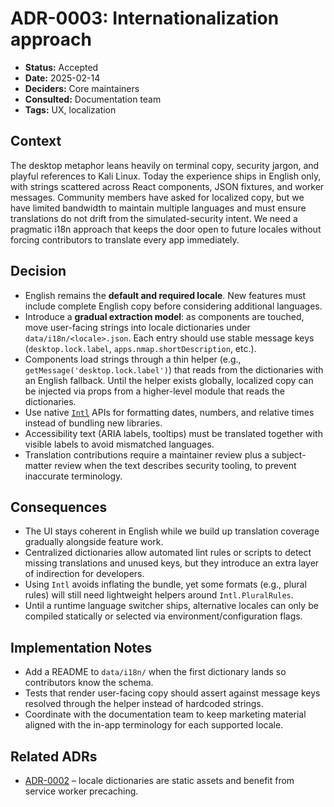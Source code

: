 # ADR-0003: Internationalization approach

- **Status:** Accepted
- **Date:** 2025-02-14
- **Deciders:** Core maintainers
- **Consulted:** Documentation team
- **Tags:** UX, localization

## Context

The desktop metaphor leans heavily on terminal copy, security jargon, and playful references to Kali Linux. Today the experience ships in English only, with strings scattered across React components, JSON fixtures, and worker messages. Community members have asked for localized copy, but we have limited bandwidth to maintain multiple languages and must ensure translations do not drift from the simulated-security intent. We need a pragmatic i18n approach that keeps the door open to future locales without forcing contributors to translate every app immediately.

## Decision

- English remains the **default and required locale**. New features must include complete English copy before considering additional languages.
- Introduce a **gradual extraction model**: as components are touched, move user-facing strings into locale dictionaries under `data/i18n/<locale>.json`. Each entry should use stable message keys (`desktop.lock.label`, `apps.nmap.shortDescription`, etc.).
- Components load strings through a thin helper (e.g., `getMessage('desktop.lock.label')`) that reads from the dictionaries with an English fallback. Until the helper exists globally, localized copy can be injected via props from a higher-level module that reads the dictionaries.
- Use native [`Intl`](https://developer.mozilla.org/docs/Web/JavaScript/Reference/Global_Objects/Intl) APIs for formatting dates, numbers, and relative times instead of bundling new libraries.
- Accessibility text (ARIA labels, tooltips) must be translated together with visible labels to avoid mismatched languages.
- Translation contributions require a maintainer review plus a subject-matter review when the text describes security tooling, to prevent inaccurate terminology.

## Consequences

- The UI stays coherent in English while we build up translation coverage gradually alongside feature work.
- Centralized dictionaries allow automated lint rules or scripts to detect missing translations and unused keys, but they introduce an extra layer of indirection for developers.
- Using `Intl` avoids inflating the bundle, yet some formats (e.g., plural rules) will still need lightweight helpers around `Intl.PluralRules`.
- Until a runtime language switcher ships, alternative locales can only be compiled statically or selected via environment/configuration flags.

## Implementation Notes

- Add a README to `data/i18n/` when the first dictionary lands so contributors know the schema.
- Tests that render user-facing copy should assert against message keys resolved through the helper instead of hardcoded strings.
- Coordinate with the documentation team to keep marketing material aligned with the in-app terminology for each supported locale.

## Related ADRs

- [ADR-0002](./0002-caching-strategy.md) – locale dictionaries are static assets and benefit from service worker precaching.
